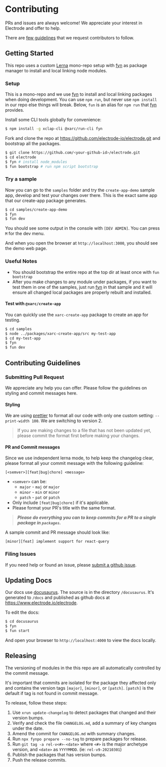 # Contributing

PRs and issues are always welcome! We appreciate your interest in Electrode and offer to help.

There are [few guidelines](#contributing-guidelines) that we request contributors to follow.

## Getting Started

This repo uses a custom [Lerna] mono-repo setup with [fyn] as package manager to install and local linking node modules.

### Setup

This is a mono-repo and we use [fyn] to install and local linking packages when doing development. You can use `npm run`, but never use `npm install` in our repo else things will break. Below, `fun` is an alias for `npm run` that [fyn] provides.

Install some CLI tools globally for convenience:

```bash
$ npm install -g xclap-cli @xarc/run-cli fyn
```

Fork and clone the repo at <https://github.com/electrode-io/electrode.git> and bootstrap all the packages.

```bash
$ git clone https://github.com/<your-github-id>/electrode.git
$ cd electrode
$ fyn # install node_modules
$ fun bootstrap # run npm script bootstrap
```

### Try a sample

Now you can go to the `samples` folder and try the `create-app-demo` sample app, develop and test your changes over there. This is the exact same app that our create-app package generates.

```bash
$ cd samples/create-app-demo
$ fyn
$ fun dev
```

You should see some output in the console with `[DEV ADMIN]`. You can press `M` for the dev menu.

And when you open the browser at `http://localhost:3000`, you should see the demo web page.

### **Useful** Notes

- You should bootstrap the entire repo at the top dir at least once with `fun bootstrap`
- After you make changes to any module under packages, if you want to test them in one of the samples, just run [fyn] in that sample and it will ensure all changed local packages are properly rebuilt and installed.

#### Test with `@xarc/create-app`

You can quickly use the `xarc-create-app` package to create an app for testing.

```bash
$ cd samples
$ node ../packages/xarc-create-app/src my-test-app
$ cd my-test-app
$ fyn
$ fun dev
```

## Contributing Guidelines

### Submitting Pull Request

We appreciate any help you can offer. Please follow the guidelines on styling and commit messages here.

#### Styling

We are using [prettier] to format all our code with only one custom setting: `--print-width 100`. We are switching to version 2.

> If you are making changes to a file that has not been updated yet, please commit the format first before making your changes.

#### PR and Commit messages

Since we use independent lerna mode, to help keep the changelog clear, please format all your commit message with the following guideline:

`[<semver>][feat|bug|chore] <message>`

- `<semver>` can be:
  - `major` - `maj` or `major`
  - `minor` - `min` or `minor`
  - `patch` - `pat` or `patch`
- Only include `[feat|bug|chore]` if it's applicable.
- Please format your PR's title with the same format.

> **_Please do everything you can to keep commits for a PR to a single package in `packages`._**

A sample commit and PR message should look like:

```text
[minor][feat] implement support for react-query
```

### Filing Issues

If you need help or found an issue, please [submit a github issue](https://github.com/electrode-io/electrode/issues/new/choose).

## Updating Docs

Our docs use [docusaurus]. The source is in the directory `/docusaurus`. It's generated to `/docs` and published as github docs at <https://www.electrode.io/electrode>.

To edit the docs:

```bash
$ cd docusaurus
$ fyn
$ fun start
```

And open your browser to `http://localhost:4000` to view the docs locally.

## Releasing

The versioning of modules in the this repo are all automatically controlled by the commit message.

It's important that commits are isolated for the package they affected only and contains the version tags `[major]`, `[minor]`, or `[patch]`. `[patch]` is the default if tag is not found in commit message.

To release, follow these steps:

1. Use `xrun update-changelog` to detect packages that changed and their version bumps.
1. Verify and check the file `CHANGELOG.md`, add a summary of key changes under the date.
1. Amend the commit for `CHANGELOG.md` with summary changes.
1. Run `npx fynpo prepare --no-tag` to prepare packages for release.
1. Run `git tag -a rel-v<#>-<date>` where `<#>` is the major archetype version, and `<date>` as `YYYYMMDD`. (ie: `rel-v9-20210301`)
1. Publish the packages that has version bumps.
1. Push the release commits.

[prettier]: https://www.npmjs.com/package/prettier
[lerna]: https://lernajs.io/
[xclap-cli]: https://www.npmjs.com/package/xclap-cli
[fyn]: https://www.npmjs.com/package/fyn
[docusaurus]: https://docusaurus.io/
